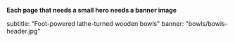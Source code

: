 
**Each page that needs a small hero needs a banner image**

subtitle: "Foot-powered lathe-turned wooden bowls"
banner: "bowls/bowls-header.jpg"